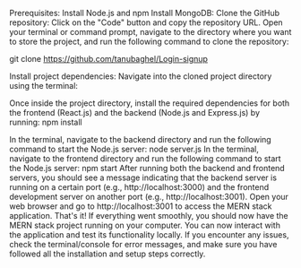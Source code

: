 Prerequisites:
Install Node.js and npm 
Install MongoDB: 
Clone the GitHub repository:
Click on the "Code" button and copy the repository URL.
Open your terminal or command prompt, navigate to the directory where you want to store the project, and run the following command to clone the repository:

git clone <https://github.com/tanubaghel/Login-signup>

Install project dependencies:
Navigate into the cloned project directory using the terminal:

Once inside the project directory, install the required dependencies for both the frontend (React.js) and the backend (Node.js and Express.js) by running:
npm install


In the terminal, navigate to the backend directory and run the following command to start the Node.js server:
node server.js
In the terminal, navigate to the frontend directory and run the following command to start the Node.js server:
npm start
After running both the backend and frontend servers, you should see a message indicating that the backend server is running on a certain port (e.g., http://localhost:3000) and the frontend development server on another port (e.g., http://localhost:3001).
Open your web browser and go to http://localhost:3001 to access the MERN stack application.
That's it! If everything went smoothly, you should now have the MERN stack project running on your computer. You can now interact with the application and test its functionality locally. If you encounter any issues, check the terminal/console for error messages, and make sure you have followed all the installation and setup steps correctly.
